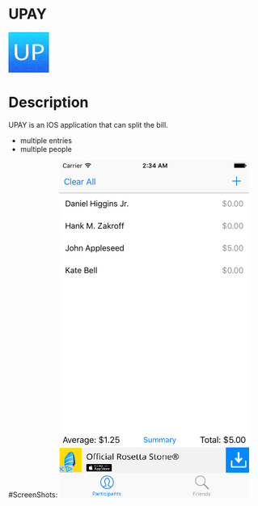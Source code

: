 # UPAY
![alt tag](https://github.com/litwa-yuen/Application/blob/master/SwiftApplication/UPAY/Icon-Small-40%402x-1.png)

# Description
UPAY is an IOS application that can split the bill.
- multiple entries
- multiple people

#ScreenShots:
![alt tag](https://github.com/litwa-yuen/Application/blob/master/SwiftApplication/UPAY/admob%20screen.png)


